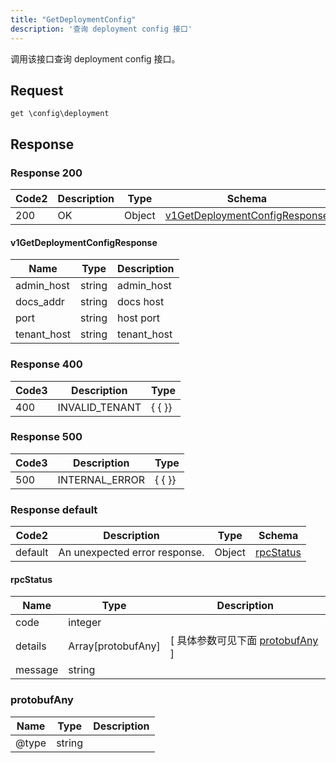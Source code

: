 ```yaml
---
title: "GetDeploymentConfig"
description: '查询 deployment config 接口'
---
```

调用该接口查询 deployment config 接口。

## Request

```
get \config\deployment
```

## Response

### Response  200 
| Code2 | Description | Type | Schema |
| ---- | ----------- | ------ | ------ |
| 200 | OK | Object | [v1GetDeploymentConfigResponse](#v1GetDeploymentConfigResponse) |

#### v1GetDeploymentConfigResponse

| Name | Type | Description | 
| ---- | ---- | ----------- |     
| admin_host | string | admin_host |      
| docs_addr | string | docs host |      
| port | string | host port |      
| tenant_host | string | tenant_host |   



### Response  400
| Code3 | Description | Type | 
| ---- | ----------- | ------ | 
| 400 | INVALID_TENANT | {   { }} |

### Response  500
| Code3 | Description | Type | 
| ---- | ----------- | ------ | 
| 500 | INTERNAL_ERROR | {   { }} |

### Response  default 
| Code2 | Description | Type | Schema |
| ---- | ----------- | ------ | ------ |
| default | An unexpected error response. | Object | [rpcStatus](#rpcStatus) |

#### rpcStatus

| Name | Type | Description | 
| ---- | ---- | ----------- |     
| code | integer |  |          
| details | Array[protobufAny] |  [ 具体参数可见下面 [protobufAny](#protobufAny) ] |       
| message | string |  |   

### protobufAny
| Name | Type | Description | 
| ---- | ---- | ----------- |     
| @type | string |  |   



